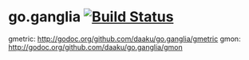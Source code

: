 go.ganglia [![Build Status](https://secure.travis-ci.org/daaku/go.ganglia.png)](http://travis-ci.org/daaku/go.ganglia)
==========

gmetric: http://godoc.org/github.com/daaku/go.ganglia/gmetric
gmon: http://godoc.org/github.com/daaku/go.ganglia/gmon
